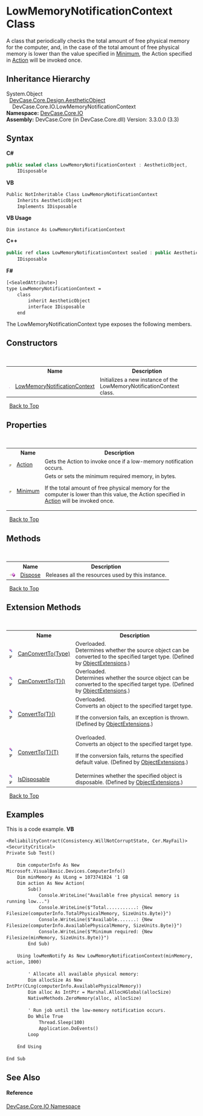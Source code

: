 # LowMemoryNotificationContext Class
 

A class that periodically checks the total amount of free physical memory for the computer, and, in the case of the total amount of free physical memory is lower than the value specified in <a href="P_DevCase_Core_IO_LowMemoryNotificationContext_Minimum">Minimum</a>, the Action specified in <a href="P_DevCase_Core_IO_LowMemoryNotificationContext_Action">Action</a> will be invoked once.


## Inheritance Hierarchy
System.Object<br />&nbsp;&nbsp;<a href="T_DevCase_Core_Design_AestheticObject">DevCase.Core.Design.AestheticObject</a><br />&nbsp;&nbsp;&nbsp;&nbsp;DevCase.Core.IO.LowMemoryNotificationContext<br />
**Namespace:**&nbsp;<a href="N_DevCase_Core_IO">DevCase.Core.IO</a><br />**Assembly:**&nbsp;DevCase.Core (in DevCase.Core.dll) Version: 3.3.0.0 (3.3)

## Syntax

**C#**<br />
``` C#
public sealed class LowMemoryNotificationContext : AestheticObject, 
	IDisposable
```

**VB**<br />
``` VB
Public NotInheritable Class LowMemoryNotificationContext
	Inherits AestheticObject
	Implements IDisposable
```

**VB Usage**<br />
``` VB Usage
Dim instance As LowMemoryNotificationContext
```

**C++**<br />
``` C++
public ref class LowMemoryNotificationContext sealed : public AestheticObject, 
	IDisposable
```

**F#**<br />
``` F#
[<SealedAttribute>]
type LowMemoryNotificationContext =  
    class
        inherit AestheticObject
        interface IDisposable
    end
```

The LowMemoryNotificationContext type exposes the following members.


## Constructors
&nbsp;<table><tr><th></th><th>Name</th><th>Description</th></tr><tr><td>![Public method](media/pubmethod.gif "Public method")</td><td><a href="M_DevCase_Core_IO_LowMemoryNotificationContext__ctor">LowMemoryNotificationContext</a></td><td>
Initializes a new instance of the LowMemoryNotificationContext class.</td></tr></table>&nbsp;
<a href="#lowmemorynotificationcontext-class">Back to Top</a>

## Properties
&nbsp;<table><tr><th></th><th>Name</th><th>Description</th></tr><tr><td>![Public property](media/pubproperty.gif "Public property")</td><td><a href="P_DevCase_Core_IO_LowMemoryNotificationContext_Action">Action</a></td><td>
Gets the Action to invoke once if a low-memory notification occurs.</td></tr><tr><td>![Public property](media/pubproperty.gif "Public property")</td><td><a href="P_DevCase_Core_IO_LowMemoryNotificationContext_Minimum">Minimum</a></td><td>
Gets or sets the minimum required memory, in bytes. 

 If the total amount of free physical memory for the computer is lower than this value, the Action specified in <a href="P_DevCase_Core_IO_LowMemoryNotificationContext_Action">Action</a> will be invoked once.</td></tr></table>&nbsp;
<a href="#lowmemorynotificationcontext-class">Back to Top</a>

## Methods
&nbsp;<table><tr><th></th><th>Name</th><th>Description</th></tr><tr><td>![Public method](media/pubmethod.gif "Public method")</td><td><a href="M_DevCase_Core_IO_LowMemoryNotificationContext_Dispose">Dispose</a></td><td>
Releases all the resources used by this instance.</td></tr></table>&nbsp;
<a href="#lowmemorynotificationcontext-class">Back to Top</a>

## Extension Methods
&nbsp;<table><tr><th></th><th>Name</th><th>Description</th></tr><tr><td>![Public Extension Method](media/pubextension.gif "Public Extension Method")![Code example](media/CodeExample.png "Code example")</td><td><a href="M_DevCase_Core_Extensions_Object_ObjectExtensions_CanConvertTo">CanConvertTo(Type)</a></td><td>Overloaded.  
Determines whether the source object can be converted to the specified target type.
 (Defined by <a href="T_DevCase_Core_Extensions_Object_ObjectExtensions">ObjectExtensions</a>.)</td></tr><tr><td>![Public Extension Method](media/pubextension.gif "Public Extension Method")![Code example](media/CodeExample.png "Code example")</td><td><a href="M_DevCase_Core_Extensions_Object_ObjectExtensions_CanConvertTo__1">CanConvertTo(T)()</a></td><td>Overloaded.  
Determines whether the source object can be converted to the specified target type.
 (Defined by <a href="T_DevCase_Core_Extensions_Object_ObjectExtensions">ObjectExtensions</a>.)</td></tr><tr><td>![Public Extension Method](media/pubextension.gif "Public Extension Method")![Code example](media/CodeExample.png "Code example")</td><td><a href="M_DevCase_Core_Extensions_Object_ObjectExtensions_ConvertTo__1">ConvertTo(T)()</a></td><td>Overloaded.  
Converts an object to the specified target type. 

 If the conversion fails, an exception is thrown.
 (Defined by <a href="T_DevCase_Core_Extensions_Object_ObjectExtensions">ObjectExtensions</a>.)</td></tr><tr><td>![Public Extension Method](media/pubextension.gif "Public Extension Method")![Code example](media/CodeExample.png "Code example")</td><td><a href="M_DevCase_Core_Extensions_Object_ObjectExtensions_ConvertTo__1_1">ConvertTo(T)(T)</a></td><td>Overloaded.  
Converts an object to the specified target type. 

 If the conversion fails, returns the specified default value.
 (Defined by <a href="T_DevCase_Core_Extensions_Object_ObjectExtensions">ObjectExtensions</a>.)</td></tr><tr><td>![Public Extension Method](media/pubextension.gif "Public Extension Method")![Code example](media/CodeExample.png "Code example")</td><td><a href="M_DevCase_Core_Extensions_Object_ObjectExtensions_IsDisposable">IsDisposable</a></td><td>
Determines whether the specified object is disposable.
 (Defined by <a href="T_DevCase_Core_Extensions_Object_ObjectExtensions">ObjectExtensions</a>.)</td></tr></table>&nbsp;
<a href="#lowmemorynotificationcontext-class">Back to Top</a>

## Examples
This is a code example. 
**VB**<br />
``` VB
<ReliabilityContract(Consistency.WillNotCorruptState, Cer.MayFail)>
<SecurityCritical>
Private Sub Test() 

    Dim computerInfo As New Microsoft.VisualBasic.Devices.ComputerInfo()
    Dim minMemory As ULong = 1073741824 '1 GB
    Dim action As New Action(
        Sub()
            Console.WriteLine("Available free physical memory is running low...")
            Console.WriteLine($"Total...........: {New Filesize(computerInfo.TotalPhysicalMemory, SizeUnits.Byte)}")
            Console.WriteLine($"Available.......: {New Filesize(computerInfo.AvailablePhysicalMemory, SizeUnits.Byte)}")
            Console.WriteLine($"Minimum required: {New Filesize(minMemory, SizeUnits.Byte)}")
        End Sub)

    Using lowMemNotify As New LowMemoryNotificationContext(minMemory, action, 1000)

        ' Allocate all available physical memory:
        Dim allocSize As New IntPtr(CLng(computerInfo.AvailablePhysicalMemory))
        Dim alloc As IntPtr = Marshal.AllocHGlobal(allocSize)
        NativeMethods.ZeroMemory(alloc, allocSize)

        ' Run job until the low-memory notification occurs.
        Do While True
            Thread.Sleep(100)
            Application.DoEvents()
        Loop

    End Using

End Sub
```


## See Also


#### Reference
<a href="N_DevCase_Core_IO">DevCase.Core.IO Namespace</a><br />